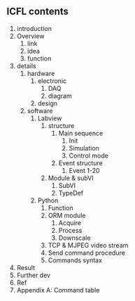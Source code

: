## ICFL contents

1. introduction
2. Overview
   1. link
   2. idea
   3. function
3. details
   1. hardware
      1. electronic
         1. DAQ
         2. diagram
      2. design
   2. software
      1. Labview
         1. structure
            1. Main sequence
               1. Init
               2. Simulation
               3. Control mode
            2. Event structure
               1. Event 1-20
         2. Module & subVI
            1. SubVI
            2. TypeDef
      2. Python
         1. Function
         2. ORM module
            1. Acquire
            2. Process
            3. Downscale
         3. TCP & MJPEG video stream
         4. Send command procedure
         5. Commands syntax
4. Result
5. Further dev
6. Ref
7. Appendix A: Command table